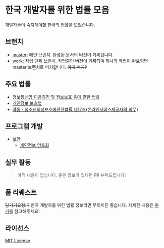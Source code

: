 # 한국 개발자를 위한 법률 모음
개발자들이 숙지해야할 한국의 법률을 모았습니다.

## 브랜치
- [master](https://github.com/tmdgus0084/kor-law-for-dev/tree/master): 메인 브랜치. 완성된 문서의 버전이 기록됩니다.
- [work](https://github.com/tmdgus0084/kor-law-for-dev/tree/work): 작업 단위 브랜치. 작업중인 버전이 기록되며 하나의 작업이 완료되면 master 브랜치로 머지합니다. ~~이게 머지?~~

## 주요 법률
- [정보통신망 이용촉진 및 정보보호 등에 관한 법률](http://www.law.go.kr/법령/정보통신망%20이용촉진%20및%20정보보호%20등에%20관한%20법률)
- [개인정보 보호법](http://www.law.go.kr/법령/개인정보%20보호법)
- [아동ㆍ청소년의성보호에관한법률 제17조(온라인서비스제공자의 의무)](http://www.law.go.kr/법령/아동ㆍ청소년의성보호에관한법률/(20190716,16275,20190115)/제17조)

## 프로그램 개발
- [보안](https://github.com/tmdgus0084/kor-law-for-dev/blob/master/프로그램_개발/보안/)
  - [개인정보 암호화](https://github.com/tmdgus0084/kor-law-for-dev/blob/master/프로그램_개발/보안/개인정보_암호화.md)

## 실무 활동
> 아직 내용이 없습니다. 좋은 정보가 있다면 PR 부탁드립니다!

<!--

## 기타
> 아직 내용이 없습니다. 좋은 정보가 있다면 PR 부탁드립니다! PR 넣을 때는 이부분 주석을 풀어주세요!

-->

## 풀 리퀘스트
~~당기기요청..?~~
한국 개발자를 위한 법률 정보라면 무엇이든 좋습니다.
자세한 내용은
[여기를](https://github.com/tmdgus0084/kor-law-for-dev/blob/master/CONTRIBUTING.md)
참고해주세요!

## 라이선스
[MIT License](https://github.com/tmdgus0084/kor-law-for-dev/blob/master/LICENSE)
